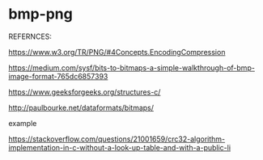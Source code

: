 # bmp-png

REFERNCES:

https://www.w3.org/TR/PNG/#4Concepts.EncodingCompression

https://medium.com/sysf/bits-to-bitmaps-a-simple-walkthrough-of-bmp-image-format-765dc6857393

https://www.geeksforgeeks.org/structures-c/

http://paulbourke.net/dataformats/bitmaps/

example

https://stackoverflow.com/questions/21001659/crc32-algorithm-implementation-in-c-without-a-look-up-table-and-with-a-public-li


